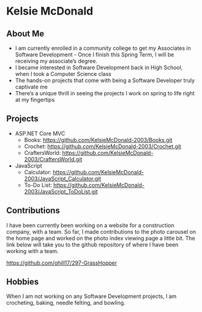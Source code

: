 # Kelsie McDonald

## About Me
 * I am currently enrolled in a community college to get my Associates in Software Development
       - Once I finish this Spring Term, I will be receiving my associate’s degree.
 * I became interested in Software Development back in High School, when I took a Computer Science class
 * The hands-on projects that come with being a Software Developer truly captivate me
 * There’s a unique thrill in seeing the projects I work on spring to life right at my fingertips

## Projects
 * ASP.NET Core MVC
    - Books: https://github.com/KelsieMcDonald-2003/Books.git
    - Crochet: https://github.com/KelsieMcDonald-2003/Crochet.git
    - CraftersWorld: https://github.com/KelsieMcDonald-2003/CraftersWorld.git
 * JavaScript
    - Calculator: https://github.com/KelsieMcDonald-2003/JavaScript_Calculator.git
    - To-Do List: https://github.com/KelsieMcDonald-2003/JavaScript_ToDoList.git

## Contributions
I have been currently been working on a website for a construction company, with a team. So far, I made contributions to the photo carousel 
on the home page and worked on the photo index viewing page a little bit. The link below will take you to the github repository of where I 
have been working with a team.

https://github.com/ohill17/297-GrassHopper

## Hobbies
When I am not working on any Software Development projects, I am crocheting, baking, needle felting, and bowling.
<!--
**KelsieMcDonald-2003/KelsieMcDonald-2003** is a ✨ _special_ ✨ repository because its `README.md` (this file) appears on your GitHub profile.

Here are some ideas to get you started:

- 🔭 I’m currently working on ...
- 🌱 I’m currently learning ...
- 👯 I’m looking to collaborate on ...
- 🤔 I’m looking for help with ...
- 💬 Ask me about ...
- 📫 How to reach me: ...
- 😄 Pronouns: ...
- ⚡ Fun fact: ...
-->
